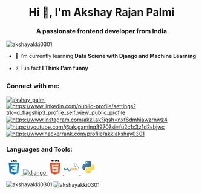 <h1 align="center">Hi 👋, I'm Akshay Rajan Palmi</h1>
<h3 align="center">A passionate frontend developer from India</h3>

<p align="left"> <img src="https://komarev.com/ghpvc/?username=akshayakki0301&label=Profile%20views&color=0e75b6&style=flat" alt="akshayakki0301" /> </p>

- 🌱 I’m currently learning **Data Sciene with Django and Machine Learning**

- ⚡ Fun fact **I Think I'am funny**

<h3 align="left">Connect with me:</h3>
<p align="left">
<a href="https://twitter.com/akshay_palmi" target="blank"><img align="center" src="https://raw.githubusercontent.com/rahuldkjain/github-profile-readme-generator/master/src/images/icons/Social/twitter.svg" alt="akshay_palmi" height="30" width="40" /></a>
<a href="https://linkedin.com/in/https://www.linkedin.com/public-profile/settings?trk=d_flagship3_profile_self_view_public_profile" target="blank"><img align="center" src="https://raw.githubusercontent.com/rahuldkjain/github-profile-readme-generator/master/src/images/icons/Social/linked-in-alt.svg" alt="https://www.linkedin.com/public-profile/settings?trk=d_flagship3_profile_self_view_public_profile" height="30" width="40" /></a>
<a href="https://www.instagram.com/_akki_.ak?igsh=aHFjazE0cWU4OWF6" target="blank"><img align="center" src="https://raw.githubusercontent.com/rahuldkjain/github-profile-readme-generator/master/src/images/icons/Social/instagram.svg" alt="https://www.instagram.com/akki.ak?igsh=nxf6dmhiawzrnwz4" height="30" width="40" /></a>
<a href="https://www.youtube.com/c/https://youtube.com/@ak.gaming3970?si=fu2c1x3z1d2sbjwc" target="blank"><img align="center" src="https://raw.githubusercontent.com/rahuldkjain/github-profile-readme-generator/master/src/images/icons/Social/youtube.svg" alt="https://youtube.com/@ak.gaming3970?si=fu2c1x3z1d2sbjwc" height="30" width="40" /></a>
<a href="https://www.hackerrank.com/https://www.hackerrank.com/profile/akkiakshay0301" target="blank"><img align="center" src="https://raw.githubusercontent.com/rahuldkjain/github-profile-readme-generator/master/src/images/icons/Social/hackerrank.svg" alt="https://www.hackerrank.com/profile/akkiakshay0301" height="30" width="40" /></a>
</p>

<h3 align="left">Languages and Tools:</h3>
<p align="left"> <a href="https://www.w3schools.com/css/" target="_blank" rel="noreferrer"> <img src="https://raw.githubusercontent.com/devicons/devicon/master/icons/css3/css3-original-wordmark.svg" alt="css3" width="40" height="40"/> </a> <a href="https://www.djangoproject.com/" target="_blank" rel="noreferrer"> <img src="https://cdn.worldvectorlogo.com/logos/django.svg" alt="django" width="40" height="40"/> </a> <a href="https://www.w3.org/html/" target="_blank" rel="noreferrer"> <img src="https://raw.githubusercontent.com/devicons/devicon/master/icons/html5/html5-original-wordmark.svg" alt="html5" width="40" height="40"/> </a> <a href="https://www.mysql.com/" target="_blank" rel="noreferrer"> <img src="https://raw.githubusercontent.com/devicons/devicon/master/icons/mysql/mysql-original-wordmark.svg" alt="mysql" width="40" height="40"/> </a> <a href="https://www.python.org" target="_blank" rel="noreferrer"> <img src="https://raw.githubusercontent.com/devicons/devicon/master/icons/python/python-original.svg" alt="python" width="40" height="40"/> </a> </p>

<p><img align="left" src="https://github-readme-stats.vercel.app/api/top-langs?username=akshayakki0301&show_icons=true&locale=en&layout=compact" alt="akshayakki0301" /></p>

<p>&nbsp;<img align="center" src="https://github-readme-stats.vercel.app/api?username=akshayakki0301&show_icons=true&locale=en" alt="akshayakki0301" /></p>


